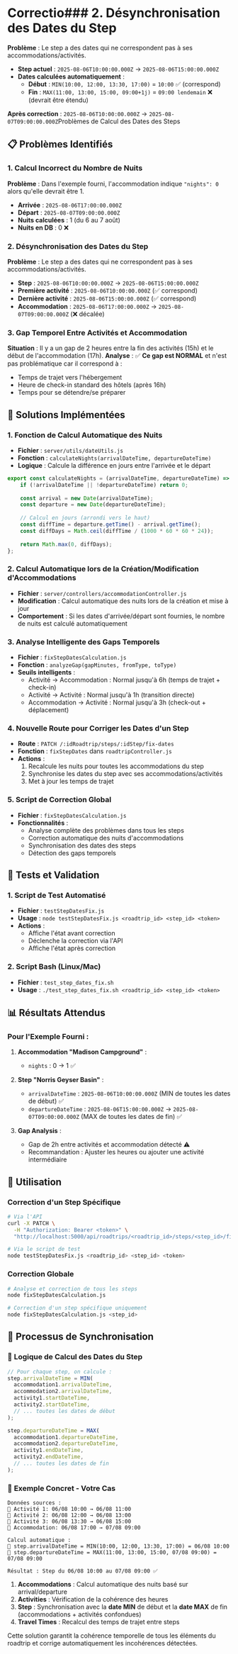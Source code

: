 # Correctio### 2. Désynchronisation des Dates du Step
**Problème** : Le step a des dates qui ne correspondent pas à ses accommodations/activités.
- **Step actuel** : `2025-08-06T10:00:00.000Z` → `2025-08-06T15:00:00.000Z`
- **Dates calculées automatiquement** :
  - **Début** : `MIN(10:00, 12:00, 13:30, 17:00)` = `10:00` ✅ (correspond)
  - **Fin** : `MAX(11:00, 13:00, 15:00, 09:00+1j)` = `09:00 lendemain` ❌ (devrait être étendu)

**Après correction** : `2025-08-06T10:00:00.000Z` → `2025-08-07T09:00:00.000Z`Problèmes de Calcul des Dates des Steps

## 📋 Problèmes Identifiés

### 1. Calcul Incorrect du Nombre de Nuits
**Problème** : Dans l'exemple fourni, l'accommodation indique `"nights": 0` alors qu'elle devrait être 1.
- **Arrivée** : `2025-08-06T17:00:00.000Z`
- **Départ** : `2025-08-07T09:00:00.000Z`
- **Nuits calculées** : 1 (du 6 au 7 août)
- **Nuits en DB** : 0 ❌

### 2. Désynchronisation des Dates du Step
**Problème** : Le step a des dates qui ne correspondent pas à ses accommodations/activités.
- **Step** : `2025-08-06T10:00:00.000Z` → `2025-08-06T15:00:00.000Z`
- **Première activité** : `2025-08-06T10:00:00.000Z` (✅ correspond)
- **Dernière activité** : `2025-08-06T15:00:00.000Z` (✅ correspond)
- **Accommodation** : `2025-08-06T17:00:00.000Z` → `2025-08-07T09:00:00.000Z` (❌ décalée)

### 3. Gap Temporel Entre Activités et Accommodation
**Situation** : Il y a un gap de 2 heures entre la fin des activités (15h) et le début de l'accommodation (17h).
**Analyse** : ✅ **Ce gap est NORMAL** et n'est pas problématique car il correspond à :
- Temps de trajet vers l'hébergement
- Heure de check-in standard des hôtels (après 16h)
- Temps pour se détendre/se préparer

## 🔧 Solutions Implémentées

### 1. Fonction de Calcul Automatique des Nuits
- **Fichier** : `server/utils/dateUtils.js`
- **Fonction** : `calculateNights(arrivalDateTime, departureDateTime)`
- **Logique** : Calcule la différence en jours entre l'arrivée et le départ

```javascript
export const calculateNights = (arrivalDateTime, departureDateTime) => {
    if (!arrivalDateTime || !departureDateTime) return 0;
    
    const arrival = new Date(arrivalDateTime);
    const departure = new Date(departureDateTime);
    
    // Calcul en jours (arrondi vers le haut)
    const diffTime = departure.getTime() - arrival.getTime();
    const diffDays = Math.ceil(diffTime / (1000 * 60 * 60 * 24));
    
    return Math.max(0, diffDays);
};
```

### 2. Calcul Automatique lors de la Création/Modification d'Accommodations
- **Fichier** : `server/controllers/accommodationController.js`
- **Modification** : Calcul automatique des nuits lors de la création et mise à jour
- **Comportement** : Si les dates d'arrivée/départ sont fournies, le nombre de nuits est calculé automatiquement

### 3. Analyse Intelligente des Gaps Temporels
- **Fichier** : `fixStepDatesCalculation.js`
- **Fonction** : `analyzeGap(gapMinutes, fromType, toType)`
- **Seuils intelligents** :
  - Activité → Accommodation : Normal jusqu'à 6h (temps de trajet + check-in)
  - Activité → Activité : Normal jusqu'à 1h (transition directe)
  - Accommodation → Activité : Normal jusqu'à 3h (check-out + déplacement)

### 4. Nouvelle Route pour Corriger les Dates d'un Step
- **Route** : `PATCH /:idRoadtrip/steps/:idStep/fix-dates`
- **Fonction** : `fixStepDates` dans `roadtripController.js`
- **Actions** :
  1. Recalcule les nuits pour toutes les accommodations du step
  2. Synchronise les dates du step avec ses accommodations/activités
  3. Met à jour les temps de trajet

### 5. Script de Correction Global
- **Fichier** : `fixStepDatesCalculation.js`
- **Fonctionnalités** :
  - Analyse complète des problèmes dans tous les steps
  - Correction automatique des nuits d'accommodations
  - Synchronisation des dates des steps
  - Détection des gaps temporels

## 🧪 Tests et Validation

### 1. Script de Test Automatisé
- **Fichier** : `testStepDatesFix.js`
- **Usage** : `node testStepDatesFix.js <roadtrip_id> <step_id> <token>`
- **Actions** :
  - Affiche l'état avant correction
  - Déclenche la correction via l'API
  - Affiche l'état après correction

### 2. Script Bash (Linux/Mac)
- **Fichier** : `test_step_dates_fix.sh`
- **Usage** : `./test_step_dates_fix.sh <roadtrip_id> <step_id> <token>`

## 📊 Résultats Attendus

### Pour l'Exemple Fourni :
1. **Accommodation "Madison Campground"** :
   - `nights` : 0 → 1 ✅
   
2. **Step "Norris Geyser Basin"** :
   - `arrivalDateTime` : `2025-08-06T10:00:00.000Z` (MIN de toutes les dates de début) ✅
   - `departureDateTime` : `2025-08-06T15:00:00.000Z` → `2025-08-07T09:00:00.000Z` (MAX de toutes les dates de fin) ✅

3. **Gap Analysis** :
   - Gap de 2h entre activités et accommodation détecté ⚠️
   - Recommandation : Ajuster les heures ou ajouter une activité intermédiaire

## 🚀 Utilisation

### Correction d'un Step Spécifique
```bash
# Via l'API
curl -X PATCH \
  -H "Authorization: Bearer <token>" \
  "http://localhost:5000/api/roadtrips/<roadtrip_id>/steps/<step_id>/fix-dates"

# Via le script de test
node testStepDatesFix.js <roadtrip_id> <step_id> <token>
```

### Correction Globale
```bash
# Analyse et correction de tous les steps
node fixStepDatesCalculation.js

# Correction d'un step spécifique uniquement
node fixStepDatesCalculation.js <step_id>
```

## 🔄 Processus de Synchronisation

### 📐 **Logique de Calcul des Dates du Step**

```javascript
// Pour chaque step, on calcule :
step.arrivalDateTime = MIN(
  accommodation1.arrivalDateTime,
  accommodation2.arrivalDateTime,
  activity1.startDateTime,
  activity2.startDateTime,
  // ... toutes les dates de début
);

step.departureDateTime = MAX(
  accommodation1.departureDateTime,
  accommodation2.departureDateTime,  
  activity1.endDateTime,
  activity2.endDateTime,
  // ... toutes les dates de fin
);
```

### 🎯 **Exemple Concret - Votre Cas**

```
Données sources :
🎯 Activité 1: 06/08 10:00 → 06/08 11:00
🎯 Activité 2: 06/08 12:00 → 06/08 13:00  
🎯 Activité 3: 06/08 13:30 → 06/08 15:00
🏨 Accommodation: 06/08 17:00 → 07/08 09:00

Calcul automatique :
📅 step.arrivalDateTime = MIN(10:00, 12:00, 13:30, 17:00) = 06/08 10:00
📅 step.departureDateTime = MAX(11:00, 13:00, 15:00, 07/08 09:00) = 07/08 09:00

Résultat : Step du 06/08 10:00 au 07/08 09:00 ✅
```

1. **Accommodations** : Calcul automatique des nuits basé sur arrival/departure
2. **Activities** : Vérification de la cohérence des heures
3. **Step** : Synchronisation avec la **date MIN** de début et la **date MAX** de fin (accommodations + activités confondues)
4. **Travel Times** : Recalcul des temps de trajet entre steps

Cette solution garantit la cohérence temporelle de tous les éléments du roadtrip et corrige automatiquement les incohérences détectées.
